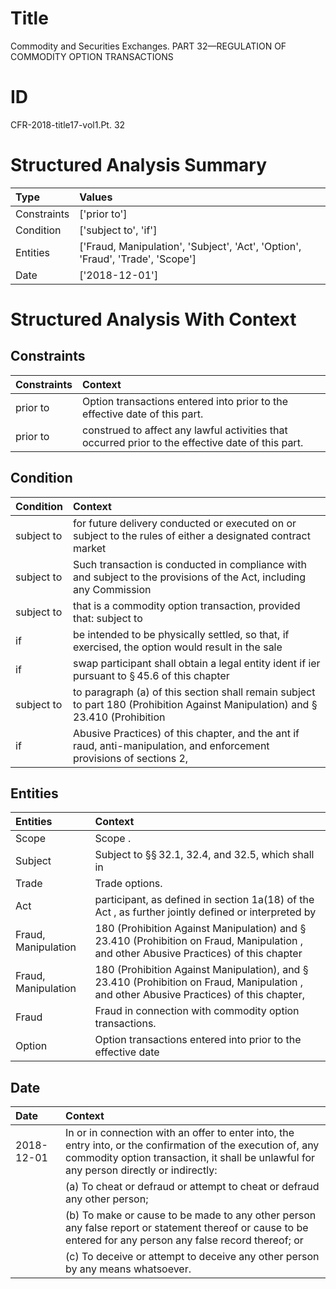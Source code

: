 # Title

 Commodity and Securities Exchanges. PART 32—REGULATION OF COMMODITY OPTION TRANSACTIONS


# ID

 CFR-2018-title17-vol1.Pt. 32


# Structured Analysis Summary

| Type        | Values                                                                         |
|:------------|:-------------------------------------------------------------------------------|
| Constraints | ['prior to']                                                                   |
| Condition   | ['subject to', 'if']                                                           |
| Entities    | ['Fraud, Manipulation', 'Subject', 'Act', 'Option', 'Fraud', 'Trade', 'Scope'] |
| Date        | ['2018-12-01']                                                                 |


# Structured Analysis With Context

 


## Constraints

| Constraints   | Context                                                                                            |
|:--------------|:---------------------------------------------------------------------------------------------------|
| prior to      | Option transactions entered into  prior to  the effective date of this part.                       |
| prior to      | construed to affect any lawful activities that occurred prior to  the effective date of this part. |


## Condition

| Condition   | Context                                                                                                                                   |
|:------------|:------------------------------------------------------------------------------------------------------------------------------------------|
| subject to  | for future delivery conducted or executed on or subject to the rules of either a designated contract market                               |
| subject to  | Such transaction is conducted in compliance with and subject to the provisions of the Act, including any Commission                       |
| subject to  | that is a commodity option transaction, provided that: subject to                                                                         |
| if          | be intended to be physically settled, so that, if exercised, the option would result in the sale                                          |
| if          | swap participant shall obtain a legal entity ident if ier pursuant to &#167;&#8201;45.6 of this chapter                                   |
| subject to  | to paragraph (a) of this section shall remain subject to part 180 (Prohibition Against Manipulation) and &#167;&#8201;23.410 (Prohibition |
| if          | Abusive Practices) of this chapter, and the ant if raud, anti-manipulation, and enforcement provisions of sections 2,                     |


## Entities

| Entities            | Context                                                                                                                                             |
|:--------------------|:----------------------------------------------------------------------------------------------------------------------------------------------------|
| Scope               | Scope .                                                                                                                                             |
| Subject             | Subject to &#167;&#167;&#8201;32.1, 32.4, and 32.5, which shall in                                                                                  |
| Trade               | Trade  options.                                                                                                                                     |
| Act                 | participant, as defined in section 1a(18) of the Act , as further jointly defined or interpreted by                                                 |
| Fraud, Manipulation | 180 (Prohibition Against Manipulation) and &#167;&#8201;23.410 (Prohibition on Fraud, Manipulation , and other Abusive Practices) of this chapter   |
| Fraud, Manipulation | 180 (Prohibition Against Manipulation), and &#167;&#8201;23.410 (Prohibition on Fraud, Manipulation , and other Abusive Practices) of this chapter, |
| Fraud               | Fraud  in connection with commodity option transactions.                                                                                            |
| Option              | Option transactions entered into prior to the effective date                                                                                        |


## Date

| Date       | Context                                                                                                                                                                                                 |
|:-----------|:--------------------------------------------------------------------------------------------------------------------------------------------------------------------------------------------------------|
| 2018-12-01 | In or in connection with an offer to enter into, the entry into, or the confirmation of the execution of, any commodity option transaction, it shall be unlawful for any person directly or indirectly: |
|            |           (a) To cheat or defraud or attempt to cheat or defraud any other person;                                                                                                                      |
|            |           (b) To make or cause to be made to any other person any false report or statement thereof or cause to be entered for any person any false record thereof; or                                  |
|            |           (c) To deceive or attempt to deceive any other person by any means whatsoever.                                                                                                                |


